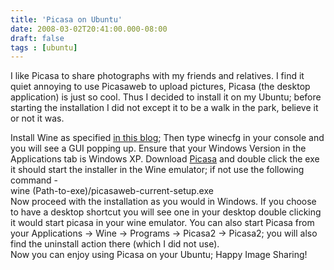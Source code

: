 ```yaml
---
title: 'Picasa on Ubuntu'
date: 2008-03-02T20:41:00.000-08:00
draft: false
tags : [ubuntu]
---
```


I like Picasa to share photographs with my friends and relatives. I find it quiet annoying to use Picasaweb to upload pictures, Picasa (the desktop application) is just so cool. Thus I decided to install it on my Ubuntu; before starting the installation I did not except it to be a walk in the park, believe it or not it was.  
  
Install Wine as specified [in this blog](http://imyousuf-tech.blogs.smartitengineering.com/2007/07/stickies-on-ubuntu.html); Then type winecfg in your console and you will see a GUI popping up. Ensure that your Windows Version in the Applications tab is Windows XP. Download [Picasa](http://picasa.google.com/) and double click the exe it should start the installer in the Wine emulator; if not use the following command -  
wine (Path-to-exe)/picasaweb-current-setup.exe  
Now proceed with the installation as you would in Windows. If you choose to have a desktop shortcut you will see one in your desktop double clicking it would start picasa in your wine emulator. You can also start Picasa from your Applications -> Wine -> Programs -> Picasa2 -> Picasa2; you will also find the uninstall action there (which I did not use).  
Now you can enjoy using Picasa on your Ubuntu; Happy Image Sharing!